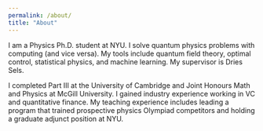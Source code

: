 ```yaml
---
permalink: /about/
title: "About"
---
```


I am a Physics Ph.D. student at NYU.
I solve quantum physics problems with computing (and vice versa).
My tools include quantum field theory, optimal control, statistical physics, and machine learning.
My supervisor is Dries Sels.

I completed Part III at the University of Cambridge and Joint Honours Math and Physics at McGill University.
I gained industry experience working in VC and quantitative finance.
My teaching experience includes leading a program that trained prospective physics Olympiad competitors and holding a graduate adjunct position at NYU.